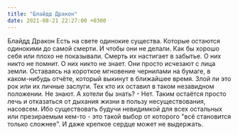 ```yaml
---
title: "Блайдд Дракон"
date: 2021-08-21 22:27:00 +0300
---
```


Блайдд Дракон
Есть на свете одинокие существа. Которые остаются одинокими до самой смерти. И чтобы они не делали. Как бы хорошо себя или плохо не показывали. Смерть их настигает в забытье. О них никто не помнит. О них никто не знает. Они просто исчезают с лица земли. Оставаясь на короткое мгновение чернилами на бумаге, в каком-нибудь отчёте, который выкинут в ближайшее время. Злой ли это рок или их личные заслуги. Тех кто их оставил в таком незавидном положении. Не знают. А хотели бы знать? - Нет. Таким остаётся просто лечь и отказаться от дыхания жизни в пользу несуществования, насовсем. Ибо существовать будучи невидимкой для всех остальных или презираемым кем-то - это такой выбор от которого "всё становится только сложнее". И даже крепкое сердце может не выдержать.

